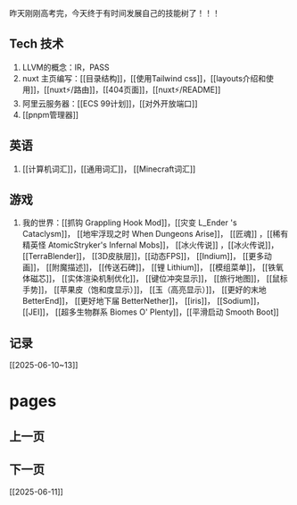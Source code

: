 昨天刚刚高考完，今天终于有时间发展自己的技能树了！！！
## Tech 技术

1. LLVM的概念：IR，PASS
2. nuxt 主页编写：[[目录结构]]，[[使用Tailwind css]]，[[layouts介绍和使用]]，[[nuxt⚡/路由]]，[[404页面]]，[[nuxt⚡/README]]
3. 阿里云服务器：[[ECS 99计划]]，[[对外开放端口]]
4. [[pnpm管理器]]
## 英语
1. [[计算机词汇]]，[[通用词汇]]， [[Minecraft词汇]]
## 游戏

1. 我的世界：[[抓钩 Grappling Hook Mod]]，[[灾变 L_Ender 's Cataclysm]]， [[地牢浮现之时 When Dungeons Arise]]， [[匠魂]] ，[[稀有精英怪 AtomicStryker's Infernal Mobs]]， [[冰火传说]] ，[[冰火传说]]， [[TerraBlender]]， [[3D皮肤层]]，[[动态FPS]]， [[Indium]]， [[更多动画]]， [[附魔描述]]， [[传送石碑]]， [[锂 Lithium]]， [[模组菜单]]， [[铁氧体磁芯]]， [[实体渲染机制优化]]， [[键位冲突显示]]， [[旅行地图]]， [[鼠标手势]]， [[苹果皮（饱和度显示）]]， [[玉（高亮显示）]]， [[更好的末地 BetterEnd]]， [[更好地下届 BetterNether]]， [[iris]]， [[Sodium]]， [[JEI]]， [[超多生物群系 Biomes O' Plenty]]，[[平滑启动 Smooth Boot]]

## 记录

[[2025-06-10~13]]

# pages
## 上一页

## 下一页
[[2025-06-11]]